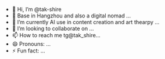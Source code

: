 - 👋 Hi, I’m @tak-shire
- 👀 Base in Hangzhou and also a digital nomad ...
- 🌱 I’m currently AI use in content creation and art thearpy ...
- 💞️ I’m looking to collaborate on ...
- 📫 How to reach me tg@tak_shire...
- 😄 Pronouns: ...
- ⚡ Fun fact: ...

<!---
tak-shire/tak-shire is a ✨ special ✨ repository because its `README.md` (this file) appears on your GitHub profile.
You can click the Preview link to take a look at your changes.
--->
